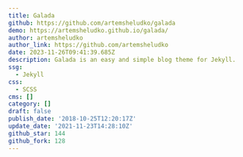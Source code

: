 ```yaml
---
title: Galada
github: https://github.com/artemsheludko/galada
demo: https://artemsheludko.github.io/galada/
author: artemsheludko
author_link: https://github.com/artemsheludko
date: 2023-11-26T09:41:39.685Z
description: Galada is an easy and simple blog theme for Jekyll.
ssg:
  - Jekyll
css:
  - SCSS
cms: []
category: []
draft: false
publish_date: '2018-10-25T12:20:17Z'
update_date: '2021-11-23T14:28:10Z'
github_star: 144
github_fork: 128
---
```


